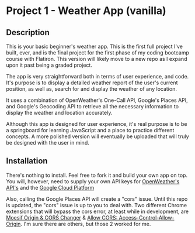 # Project 1 - Weather App (vanilla)

## Description

This is your basic beginner's weather app. This is the first full project I've built, ever, and is the final project for the first phase of my coding bootcamp course with Flatiron. This version will likely move to a new repo as I expand upon it past being a graded project.

The app is very straightforward both in terms of user experience, and code. It's purpose is to display a detailed weather report of the user's current position, as well as, search for and display the weather of any location.

It uses a combination of OpenWeather's One-Call API, Google's Places API, and Google's Geocoding API to retrieve all the necessary information to display the weather and location accurately.

Although this app is designed for user experience, it's real purpose is to be a springboard for learning JavaScript and a place to practice different concepts. A more polished version will eventually be uploaded that will truly be designed with the user in mind.

## Installation

There's nothing to install. Feel free to fork it and build your own app on top. You will, however, need to supply your own API keys for [OpenWeather's API's](http://www.openweathermap.org/api) and the [Google Cloud Platform](https://console.cloud.google.com/)

Also, calling the Google Places API will create a "cors" issue. Until this repo is updated, the "cors" issue is up to you to deal with. Two different Chrome extensions that will bypass the cors error, at least while in development, are [Moesif Origin & CORS Changer](https://chrome.google.com/webstore/detail/moesif-origin-cors-change/digfbfaphojjndkpccljibejjbppifbc) & [Allow CORS: Access-Control-Allow-Origin](https://chrome.google.com/webstore/detail/allow-cors-access-control/lhobafahddgcelffkeicbaginigeejlf). I'm sure there are others, but those 2 worked for me.
